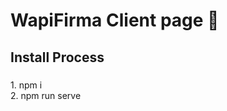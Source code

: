 <h1 align="left">WapiFirma Client page 📝</h1>

###

<h2 align="left">Install Process</h2>

###

<p align="left">1. npm i<br>2. npm run serve</p>

###
